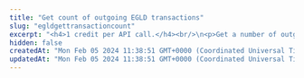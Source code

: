 ```yaml
---
title: "Get count of outgoing EGLD transactions"
slug: "egldgettransactioncount"
excerpt: "<h4>1 credit per API call.</h4><br/>\n<p>Get a number of outgoing EGLD transactions for the address. When a transaction is sent, there can be multiple outgoing transactions,\nwhich are not yet processed by the blockchain. To distinguish between them, there is a counter called a nonce, which represents\nthe order of the transaction in the list of outgoing transactions.</p>"
hidden: false
createdAt: "Mon Feb 05 2024 11:38:51 GMT+0000 (Coordinated Universal Time)"
updatedAt: "Mon Feb 05 2024 11:38:51 GMT+0000 (Coordinated Universal Time)"
---
```

